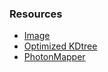 ### Resources
- [Image](https://blog.krum.io/k-d-trees/)
- [Optimized KDtree](http://www.danielkoitzsch.de/blog/2015/10/08/kd-tree/)
- [PhotonMapper](https://github.com/ishaan13/PhotonMapper/blob/master/src/KDTree.cpp)

